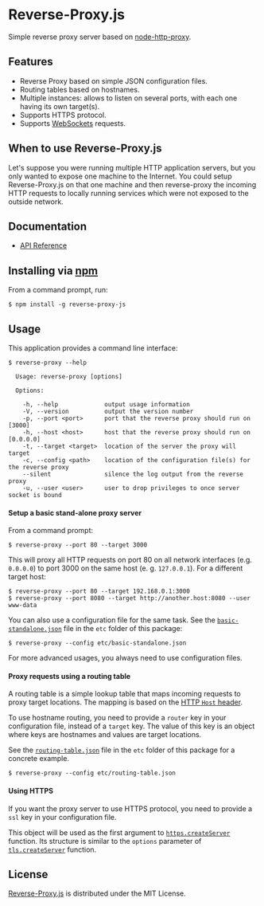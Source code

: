 # Reverse-Proxy.js
Simple reverse proxy server based on [node-http-proxy](https://github.com/nodejitsu/node-http-proxy).

## Features
- Reverse Proxy based on simple JSON configuration files.
- Routing tables based on hostnames.
- Multiple instances: allows to listen on several ports, with each one having its own target(s).
- Supports HTTPS protocol.
- Supports [WebSockets](https://en.wikipedia.org/wiki/WebSocket) requests.

## When to use Reverse-Proxy.js
Let's suppose you were running multiple HTTP application servers, but you only wanted to expose one machine to the Internet.
You could setup Reverse-Proxy.js on that one machine and then reverse-proxy the incoming HTTP requests
to locally running services which were not exposed to the outside network.

## Documentation
- [API Reference](http://dev.belin.io/reverse-proxy.js/api)

## Installing via [npm](https://www.npmjs.org)
From a command prompt, run:

```shell
$ npm install -g reverse-proxy-js
```

## Usage
This application provides a command line interface:

```
$ reverse-proxy --help

  Usage: reverse-proxy [options]

  Options:

    -h, --help             output usage information
    -V, --version          output the version number
    -p, --port <port>      port that the reverse proxy should run on [3000]
    -h, --host <host>      host that the reverse proxy should run on [0.0.0.0]
    -t, --target <target>  location of the server the proxy will target
    -c, --config <path>    location of the configuration file(s) for the reverse proxy
    --silent               silence the log output from the reverse proxy
    -u, --user <user>      user to drop privileges to once server socket is bound
```

#### Setup a basic stand-alone proxy server
From a command prompt:

```shell
$ reverse-proxy --port 80 --target 3000
```

This will proxy all HTTP requests on port 80 on all network interfaces (e.g. `0.0.0.0`)
to port 3000 on the same host (e. g. `127.0.0.1`). For a different target host:

```shell
$ reverse-proxy --port 80 --target 192.168.0.1:3000
$ reverse-proxy --port 8080 --target http://another.host:8080 --user www-data
```

You can also use a configuration file for the same task.
See the [`basic-standalone.json`](https://github.com/cedx/reverse-proxy.js/blob/master/etc/basic-standalone.json)
file in the `etc` folder of this package:

```shell
$ reverse-proxy --config etc/basic-standalone.json
```

For more advanced usages, you always need to use configuration files.

#### Proxy requests using a routing table
A routing table is a simple lookup table that maps incoming requests to proxy target locations.
The mapping is based on the [HTTP `Host` header](http://www.w3.org/Protocols/rfc2616/rfc2616-sec14.html).

To use hostname routing, you need to provide a `router` key in your configuration file, instead of a `target` key.
The value of this key is an object where keys are hostnames and values are target locations.

See the [`routing-table.json`](https://github.com/cedx/reverse-proxy.js/blob/master/etc/routing-table.json)
file in the `etc` folder of this package for a concrete example.

```shell
$ reverse-proxy --config etc/routing-table.json
```

#### Using HTTPS
If you want the proxy server to use HTTPS protocol, you need to provide a `ssl` key in your configuration file.

This object will be used as the first argument to
[`https.createServer`](http://nodejs.org/api/https.html#https_https_createserver_options_requestlistener) function.
Its structure is similar to the `options` parameter of
[`tls.createServer`](http://nodejs.org/api/tls.html#tls_tls_createserver_options_secureconnectionlistener) function.

## License
[Reverse-Proxy.js](https://www.npmjs.org/package/reverse-proxy-js) is distributed under the MIT License.
